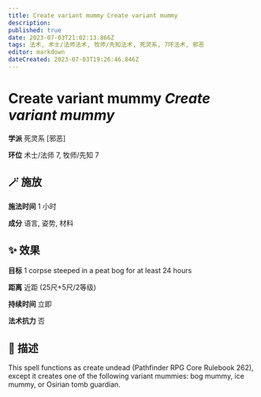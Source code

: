 ```yaml
---
title: Create variant mummy Create variant mummy
description: 
published: true
date: 2023-07-03T21:02:13.866Z
tags: 法术, 术士/法师法术, 牧师/先知法术, 死灵系, 7环法术, 邪恶
editor: markdown
dateCreated: 2023-07-03T19:26:46.846Z
---
```


# **Create variant mummy** *Create variant mummy*

**学派** 死灵系 \[邪恶\] 

**环位** 术士/法师 7, 牧师/先知 7

## 🪄 施放

**施法时间** 1 小时

**成分** 语言, 姿势, 材料

## ✨ 效果 

**目标** 1 corpse steeped in a peat bog for at least 24 hours 

**距离** 近距 (25尺+5尺/2等级)  

**持续时间** 立即 

**法术抗力** 否

## 📖 描述

This spell functions as create undead (Pathfinder RPG Core Rulebook 262), except it creates one of the following variant mummies: bog mummy, ice mummy, or Osirian tomb guardian.
    